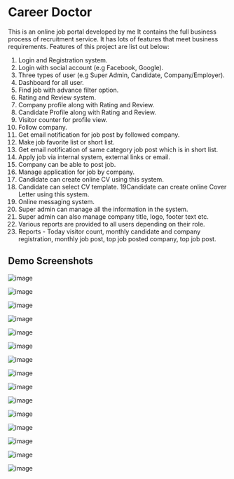 # Career Doctor

This is an online job portal developed by me It contains the full business process of recruitment service. It has lots of features that meet business requirements. Features of this project are list out below:

1. Login and Registration system.
2. Login with social account (e.g Facebook, Google).
3. Three types of user (e.g Super Admin, Candidate, Company/Employer).
4. Dashboard for all user.
5. Find job with advance filter option.
6. Rating and Review system.
7. Company profile along with Rating and Review.
8. Candidate Profile along with Rating and Review.
9. Visitor counter for profile view.
10. Follow company.
11. Get email notification for job post by followed company.
12. Make job favorite list or short list.
13. Get email notification of same category job post which is in short list.
14. Apply job via internal system, external links or email.
15. Company can be able to post job.
16. Manage application for job by company.
17. Candidate can create online CV using this system.
18. Candidate can select CV template.
19Candidate can create online Cover Letter using this system.
20. Online messaging system.
21. Super admin can manage all the information in the system.
22. Super admin can also manage company title, logo, footer text etc.
23. Various reports are provided to all users depending on their role.
24. Reports - Today visitor count, monthly candidate and company registration, monthly job post, top job posted company, top job post.

## Demo Screenshots

![image](https://github.com/user-attachments/assets/22f6e5f9-6559-4e90-8af1-76bc9ca37ff9)

![image](https://github.com/user-attachments/assets/bb8d8149-ef6a-4de0-8978-8a29e49be95c)

![image](https://github.com/user-attachments/assets/c2dc1370-05cd-4d68-8b59-e07fc10e1991)

![image](https://github.com/user-attachments/assets/d75381d6-949f-491a-a433-f1ff3d414dc0)

![image](https://github.com/user-attachments/assets/337ba1d0-d2dd-426c-8bbd-978c562fe953)

![image](https://github.com/user-attachments/assets/990b4ada-26b9-45b4-9771-17d138c4350a)

![image](https://github.com/user-attachments/assets/b5ec26e1-8078-4b2a-abe0-97c0e38d03e8)

![image](https://github.com/user-attachments/assets/8b3e707d-81c0-4af7-89f0-1dc8eb8b2cb6)

![image](https://github.com/user-attachments/assets/5daefe01-4e82-4024-b0e2-63c7c32f02aa)

![image](https://github.com/user-attachments/assets/a5406029-b23d-4395-b212-6e179c8dc375)

![image](https://github.com/user-attachments/assets/295b0b45-641e-44a7-a3c2-a967efc76b41)

![image](https://github.com/user-attachments/assets/ff0ba3b8-35de-4ba6-9015-9f9300d475a0)

![image](https://github.com/user-attachments/assets/c2aadd72-f21d-4fd0-ae18-1f9e24e344b1)

![image](https://github.com/user-attachments/assets/5b2597f4-c269-4833-a266-b8b5e50c7475)

![image](https://github.com/user-attachments/assets/f48cdc14-889d-4fdd-b55b-8cba47cc95ed)
















